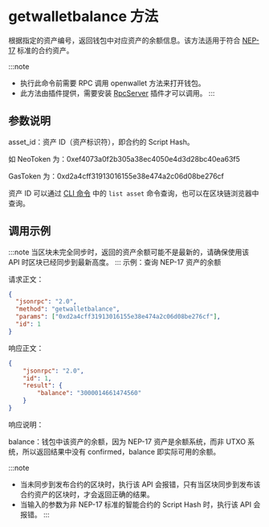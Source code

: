 # getwalletbalance 方法

根据指定的资产编号，返回钱包中对应资产的余额信息。该方法适用于符合 [NEP-17](https://github.com/neo-project/proposals/blob/1937ff56a09ac7e8380637e61129e9359e01a1b6/nep-17.mediawiki) 标准的合约资产。

:::note
- 执行此命令前需要 RPC 调用 openwallet 方法来打开钱包。
- 此方法由插件提供，需要安装 [RpcServer](https://github.com/neo-project/neo-modules/releases) 插件才可以调用。
:::
## 参数说明

asset_id：资产 ID（资产标识符），即合约的 Script Hash。

如 NeoToken 为：0xef4073a0f2b305a38ec4050e4d3d28bc40ea63f5

GasToken 为：0xd2a4cff31913016155e38e474a2c06d08be276cf

资产 ID 可以通过 [CLI 命令](../../node/cli/cli.md) 中的 `list asset` 命令查询，也可以在区块链浏览器中查询。

## 调用示例

:::note
当区块未完全同步时，返回的资产余额可能不是最新的，请确保使用该 API 时区块已经同步到最新高度。
:::
示例：查询 NEP-17 资产的余额

请求正文：

```json
{
  "jsonrpc": "2.0",
  "method": "getwalletbalance",
  "params": ["0xd2a4cff31913016155e38e474a2c06d08be276cf"],
  "id": 1
}
```

响应正文：

```json
{
    "jsonrpc": "2.0",
    "id": 1,
    "result": {
        "balance": "3000014661474560"
    }
}
```

响应说明：

balance：钱包中该资产的余额，因为 NEP-17 资产是余额系统，而非 UTXO 系统，所以返回结果中没有 confirmed，balance 即实际可用的余额。

:::note
- 当未同步到发布合约的区块时，执行该 API 会报错，只有当区块同步到发布该合约资产的区块时，才会返回正确的结果。
- 当输入的参数为非 NEP-17 标准的智能合约的 Script Hash 时，执行该 API 会报错。
::: 

